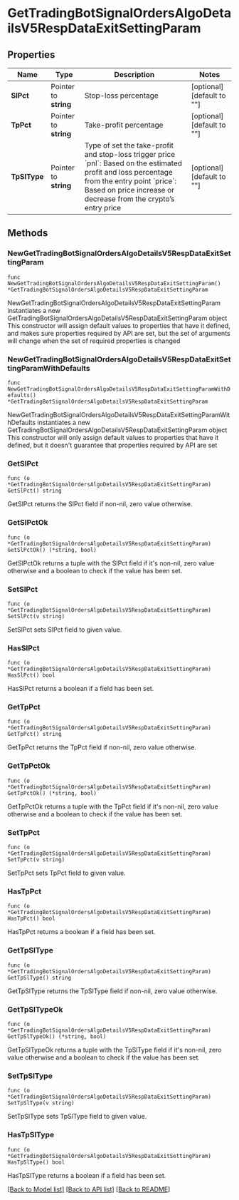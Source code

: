 # GetTradingBotSignalOrdersAlgoDetailsV5RespDataExitSettingParam

## Properties

Name | Type | Description | Notes
------------ | ------------- | ------------- | -------------
**SlPct** | Pointer to **string** | Stop-loss percentage | [optional] [default to ""]
**TpPct** | Pointer to **string** | Take-profit percentage | [optional] [default to ""]
**TpSlType** | Pointer to **string** | Type of set the take-profit and stop-loss trigger price  &#x60;pnl&#x60;: Based on the estimated profit and loss percentage from the entry point  &#x60;price&#x60;: Based on price increase or decrease from the crypto’s entry price | [optional] [default to ""]

## Methods

### NewGetTradingBotSignalOrdersAlgoDetailsV5RespDataExitSettingParam

`func NewGetTradingBotSignalOrdersAlgoDetailsV5RespDataExitSettingParam() *GetTradingBotSignalOrdersAlgoDetailsV5RespDataExitSettingParam`

NewGetTradingBotSignalOrdersAlgoDetailsV5RespDataExitSettingParam instantiates a new GetTradingBotSignalOrdersAlgoDetailsV5RespDataExitSettingParam object
This constructor will assign default values to properties that have it defined,
and makes sure properties required by API are set, but the set of arguments
will change when the set of required properties is changed

### NewGetTradingBotSignalOrdersAlgoDetailsV5RespDataExitSettingParamWithDefaults

`func NewGetTradingBotSignalOrdersAlgoDetailsV5RespDataExitSettingParamWithDefaults() *GetTradingBotSignalOrdersAlgoDetailsV5RespDataExitSettingParam`

NewGetTradingBotSignalOrdersAlgoDetailsV5RespDataExitSettingParamWithDefaults instantiates a new GetTradingBotSignalOrdersAlgoDetailsV5RespDataExitSettingParam object
This constructor will only assign default values to properties that have it defined,
but it doesn't guarantee that properties required by API are set

### GetSlPct

`func (o *GetTradingBotSignalOrdersAlgoDetailsV5RespDataExitSettingParam) GetSlPct() string`

GetSlPct returns the SlPct field if non-nil, zero value otherwise.

### GetSlPctOk

`func (o *GetTradingBotSignalOrdersAlgoDetailsV5RespDataExitSettingParam) GetSlPctOk() (*string, bool)`

GetSlPctOk returns a tuple with the SlPct field if it's non-nil, zero value otherwise
and a boolean to check if the value has been set.

### SetSlPct

`func (o *GetTradingBotSignalOrdersAlgoDetailsV5RespDataExitSettingParam) SetSlPct(v string)`

SetSlPct sets SlPct field to given value.

### HasSlPct

`func (o *GetTradingBotSignalOrdersAlgoDetailsV5RespDataExitSettingParam) HasSlPct() bool`

HasSlPct returns a boolean if a field has been set.

### GetTpPct

`func (o *GetTradingBotSignalOrdersAlgoDetailsV5RespDataExitSettingParam) GetTpPct() string`

GetTpPct returns the TpPct field if non-nil, zero value otherwise.

### GetTpPctOk

`func (o *GetTradingBotSignalOrdersAlgoDetailsV5RespDataExitSettingParam) GetTpPctOk() (*string, bool)`

GetTpPctOk returns a tuple with the TpPct field if it's non-nil, zero value otherwise
and a boolean to check if the value has been set.

### SetTpPct

`func (o *GetTradingBotSignalOrdersAlgoDetailsV5RespDataExitSettingParam) SetTpPct(v string)`

SetTpPct sets TpPct field to given value.

### HasTpPct

`func (o *GetTradingBotSignalOrdersAlgoDetailsV5RespDataExitSettingParam) HasTpPct() bool`

HasTpPct returns a boolean if a field has been set.

### GetTpSlType

`func (o *GetTradingBotSignalOrdersAlgoDetailsV5RespDataExitSettingParam) GetTpSlType() string`

GetTpSlType returns the TpSlType field if non-nil, zero value otherwise.

### GetTpSlTypeOk

`func (o *GetTradingBotSignalOrdersAlgoDetailsV5RespDataExitSettingParam) GetTpSlTypeOk() (*string, bool)`

GetTpSlTypeOk returns a tuple with the TpSlType field if it's non-nil, zero value otherwise
and a boolean to check if the value has been set.

### SetTpSlType

`func (o *GetTradingBotSignalOrdersAlgoDetailsV5RespDataExitSettingParam) SetTpSlType(v string)`

SetTpSlType sets TpSlType field to given value.

### HasTpSlType

`func (o *GetTradingBotSignalOrdersAlgoDetailsV5RespDataExitSettingParam) HasTpSlType() bool`

HasTpSlType returns a boolean if a field has been set.


[[Back to Model list]](../README.md#documentation-for-models) [[Back to API list]](../README.md#documentation-for-api-endpoints) [[Back to README]](../README.md)


